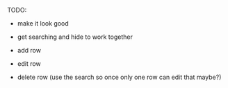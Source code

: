 TODO:
- make it look good

- get searching and hide to work together
- add row
- edit row
- delete row (use the search so once only one row can edit that maybe?)
